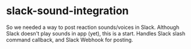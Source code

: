 # slack-sound-integration
So we needed a way to post reaction sounds/voices in Slack. Although Slack doesn't play sounds in app (yet), this is a start. Handles Slack slash command callback, and Slack Webhook for posting.
